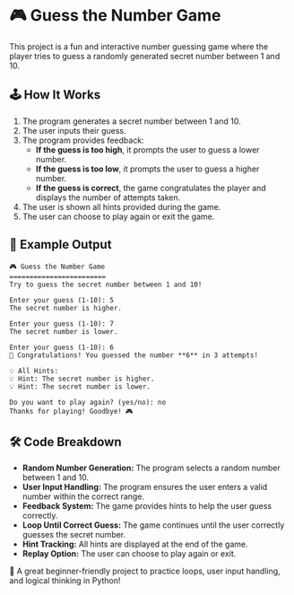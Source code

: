 # 🎮 Guess the Number Game

This project is a fun and interactive number guessing game where the player tries to guess a randomly generated secret number between 1 and 10.

## 🕹️ How It Works

1. The program generates a secret number between 1 and 10.
2. The user inputs their guess.
3. The program provides feedback:
   - **If the guess is too high**, it prompts the user to guess a lower number.
   - **If the guess is too low**, it prompts the user to guess a higher number.
   - **If the guess is correct**, the game congratulates the player and displays the number of attempts taken.
4. The user is shown all hints provided during the game.
5. The user can choose to play again or exit the game.

## 📌 Example Output

```
🎮 Guess the Number Game
========================
Try to guess the secret number between 1 and 10!

Enter your guess (1-10): 5
The secret number is higher.

Enter your guess (1-10): 7
The secret number is lower.

Enter your guess (1-10): 6
🎉 Congratulations! You guessed the number **6** in 3 attempts!

💡 All Hints:
💡 Hint: The secret number is higher.
💡 Hint: The secret number is lower.

Do you want to play again? (yes/no): no
Thanks for playing! Goodbye! 🎮
```

## 🛠️ Code Breakdown

- **Random Number Generation:** The program selects a random number between 1 and 10.
- **User Input Handling:** The program ensures the user enters a valid number within the correct range.
- **Feedback System:** The game provides hints to help the user guess correctly.
- **Loop Until Correct Guess:** The game continues until the user correctly guesses the secret number.
- **Hint Tracking:** All hints are displayed at the end of the game.
- **Replay Option:** The user can choose to play again or exit.

🎉 A great beginner-friendly project to practice loops, user input handling, and logical thinking in Python!

